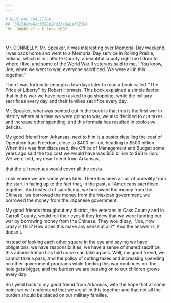 ```yaml
---
---

# BLUE DOG COALITION
## `56c38d4a6ccb320b24d13a6abaf68104`
`Mr. DONNELLY — 5 June 2007`

---
```



Mr. DONNELLY. Mr. Speaker, it was interesting over Memorial Day 
weekend, I was back home and went to a Memorial Day service in Rolling 
Prairie, Indiana, which is in LaPorte County, a beautiful county right 
next door to where I live, and some of the World War II veterans said 
to me, ''You know, Joe, when we went to war, everyone sacrificed. We 
were all in this together.''

Then I was fortunate enough a few days later to read a book called 
''The Price of Liberty'' by Robert Hormats. This book explained a 
simple factor, that in this war we have been asked to go shopping, 
while the military sacrifices every day and their families sacrifice 
every day.

Mr. Speaker, what was pointed out in the book is that this is the 
first war in history where at a time we were going to war, we also 
decided to cut taxes and increase other spending, and this formula has 
resulted in explosive deficits.

My good friend from Arkansas, next to him is a poster detailing the 
cost of Operation Iraqi Freedom, close to $400 million, heading to $500 
billion. When this was first discussed, the Office of Management and 
Budget some years ago said the top cost we would have was $50 billion 
to $60 billion. We were told, my dear friend from Arkansas,


that the oil revenues would cover all the costs.

Look where we are some years later. There has been an air of 
unreality from the start in facing up to the fact that, in the past, 
all Americans sacrificed together. And instead of sacrificing, we 
borrowed the money from the Chinese, we borrowed the money from the 
Mexican government, we borrowed the money from the Japanese government.

My good friends throughout my district, the veterans in Cass County 
and in Carroll County, would roll their eyes if they knew that we were 
funding our war by borrowing money from the Chinese. They would say, 
''Joe, how crazy is this? How does this make any sense at all?'' And 
the answer is, it doesn't.

Instead of looking each other square in the eye and saying we have 
obligations, we have responsibilities, we have a sense of shared 
sacrifice, this administration has told us we can take a pass. Well, my 
good friend, we cannot take a pass, and the policy of cutting taxes and 
increasing spending on other government programs while funding this war 
continues on, the hole gets bigger, and the burden we are passing on to 
our children grows every day.

So I yield back to my good friend from Arkansas, with the hope that 
at some point we will understand that we are all in this together and 
that not all the burden should be placed on our military families.